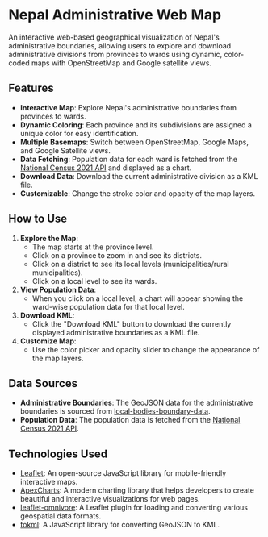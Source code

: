 # Nepal Administrative Web Map

An interactive web-based geographical visualization of Nepal's administrative boundaries, allowing users to explore and download administrative divisions from provinces to wards using dynamic, color-coded maps with OpenStreetMap and Google satellite views.

## Features

- **Interactive Map**: Explore Nepal's administrative boundaries from provinces to wards.
- **Dynamic Coloring**: Each province and its subdivisions are assigned a unique color for easy identification.
- **Multiple Basemaps**: Switch between OpenStreetMap, Google Maps, and Google Satellite views.
- **Data Fetching**: Population data for each ward is fetched from the [National Census 2021 API](https://censusapi.cbs.gov.np/) and displayed as a chart.
- **Download Data**: Download the current administrative division as a KML file.
- **Customizable**: Change the stroke color and opacity of the map layers.

## How to Use

1. **Explore the Map**:
   - The map starts at the province level.
   - Click on a province to zoom in and see its districts.
   - Click on a district to see its local levels (municipalities/rural municipalities).
   - Click on a local level to see its wards.
2. **View Population Data**:
   - When you click on a local level, a chart will appear showing the ward-wise population data for that local level.
3. **Download KML**:
   - Click the "Download KML" button to download the currently displayed administrative boundaries as a KML file.
4. **Customize Map**:
   - Use the color picker and opacity slider to change the appearance of the map layers.

## Data Sources

- **Administrative Boundaries**: The GeoJSON data for the administrative boundaries is sourced from [local-bodies-boundary-data](https://github.com/mesaugat/local-bodies-boundary-data).
- **Population Data**: The population data is fetched from the [National Census 2021 API](https://censusapi.cbs.gov.np/).

## Technologies Used

- [Leaflet](https://leafletjs.com/): An open-source JavaScript library for mobile-friendly interactive maps.
- [ApexCharts](https://apexcharts.com/): A modern charting library that helps developers to create beautiful and interactive visualizations for web pages.
- [leaflet-omnivore](https://github.com/mapbox/leaflet-omnivore): A Leaflet plugin for loading and converting various geospatial data formats.
- [tokml](https://github.com/mapbox/tokml): A JavaScript library for converting GeoJSON to KML.